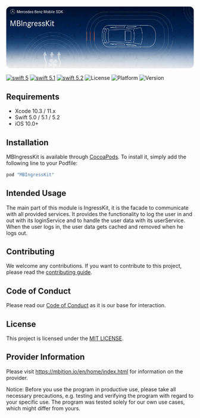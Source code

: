 ![MBIngressKit](logo.jpg "Banner")

[![swift 5](https://img.shields.io/badge/swift-5-orange.svg?style=flat)](https://developer.apple.com/swift/)
[![swift 5.1](https://img.shields.io/badge/swift-5.1-orange.svg?style=flat)](https://developer.apple.com/swift/)
[![swift 5.2](https://img.shields.io/badge/swift-5.2-orange.svg?style=flat)](https://developer.apple.com/swift/)
![License](https://img.shields.io/cocoapods/l/MBIngressKit)
![Platform](https://img.shields.io/cocoapods/p/MBIngressKit)
![Version](https://img.shields.io/cocoapods/v/MBIngressKit)

## Requirements

- Xcode 10.3 / 11.x
- Swift 5.0 / 5.1 / 5.2
- iOS 10.0+

## Installation

MBIngressKit is available through [CocoaPods](http://cocoapods.org). To install it, simply add the following line to your Podfile:

```ruby
pod "MBIngressKit"
```

## Intended Usage

The main part of this module is IngressKit, it is the facade to communicate with all provided services. It provides the functionality to log the user in and out with its loginService and to handle the user data with its userService. When the user logs in, the user data gets cached and removed when he logs out.

## Contributing

We welcome any contributions.
If you want to contribute to this project, please read the [contributing guide](CONTRIBUTING.md).

## Code of Conduct

Please read our [Code of Conduct](https://github.com/Daimler/daimler-foss/blob/master/CODE_OF_CONDUCT.md) as it is our base for interaction.

## License

This project is licensed under the [MIT LICENSE](LICENSE).

## Provider Information

Please visit <https://mbition.io/en/home/index.html> for information on the provider.

Notice: Before you use the program in productive use, please take all necessary precautions,
e.g. testing and verifying the program with regard to your specific use.
The program was tested solely for our own use cases, which might differ from yours.
